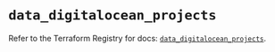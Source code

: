 # `data_digitalocean_projects`

Refer to the Terraform Registry for docs: [`data_digitalocean_projects`](https://registry.terraform.io/providers/digitalocean/digitalocean/2.38.0/docs/data-sources/projects).
